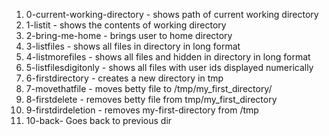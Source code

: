 1. 0-current-working-directory - shows path of current working directory
2. 1-listit - shows the contents of working directory
3. 2-bring-me-home - brings user to home directory
4. 3-listfiles - shows all files in directory in long format
5. 4-listmorefiles - shows all files and hidden in directory in long format
6. 5-listfilesdigitonly - shows all files with user ids displayed numerically
7. 6-firstdirectory - creates a new directory in tmp
8. 7-movethatfile - moves betty file to /tmp/my_first_directory/
9. 8-firstdelete - removes betty file from tmp/my_first_directory
10. 9-firstdirdeletion - removes my-first-directory from /tmp
11. 10-back- Goes back to previous dir
